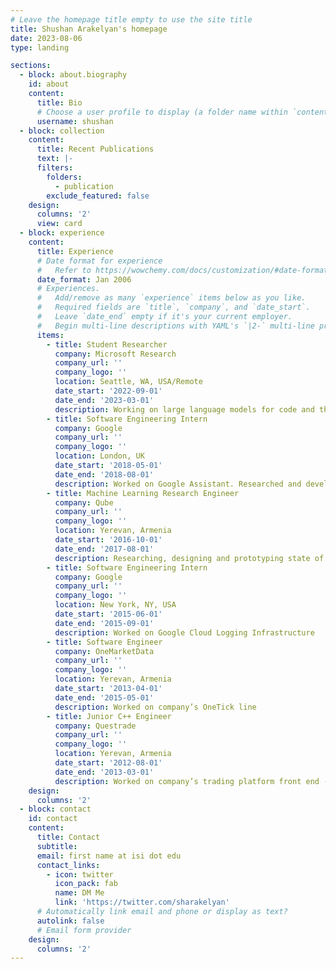 ```yaml
---
# Leave the homepage title empty to use the site title
title: Shushan Arakelyan's homepage
date: 2023-08-06
type: landing

sections:
  - block: about.biography
    id: about
    content:
      title: Bio
      # Choose a user profile to display (a folder name within `content/authors/`)
      username: shushan
  - block: collection
    content:
      title: Recent Publications
      text: |-
      filters:
        folders:
          - publication
        exclude_featured: false
    design:
      columns: '2'
      view: card
  - block: experience
    content:
      title: Experience
      # Date format for experience
      #   Refer to https://wowchemy.com/docs/customization/#date-format
      date_format: Jan 2006
      # Experiences.
      #   Add/remove as many `experience` items below as you like.
      #   Required fields are `title`, `company`, and `date_start`.
      #   Leave `date_end` empty if it's your current employer.
      #   Begin multi-line descriptions with YAML's `|2-` multi-line prefix.
      items:
        - title: Student Researcher
          company: Microsoft Research
          company_url: ''
          company_logo: ''
          location: Seattle, WA, USA/Remote
          date_start: '2022-09-01'
          date_end: '2023-03-01'
          description: Working on large language models for code and their generalization. The resulting paper is currently under review.
        - title: Software Engineering Intern
          company: Google
          company_url: ''
          company_logo: ''
          location: London, UK
          date_start: '2018-05-01'
          date_end: '2018-08-01'
          description: Worked on Google Assistant. Researched and developed methods for descriptions of user profiles for use with recommender systems. The resulting paper appeared in SIGIR'19.
        - title: Machine Learning Research Engineer
          company: Qube
          company_url: ''
          company_logo: ''
          location: Yerevan, Armenia
          date_start: '2016-10-01'
          date_end: '2017-08-01'
          description: Researching, designing and prototyping state of the art algorithms for computer graphics, image processing, 3D optimization and face reenactment from RGB input.
        - title: Software Engineering Intern
          company: Google
          company_url: ''
          company_logo: ''
          location: New York, NY, USA
          date_start: '2015-06-01'
          date_end: '2015-09-01'
          description: Worked on Google Cloud Logging Infrastructure
        - title: Software Engineer
          company: OneMarketData
          company_url: ''
          company_logo: ''
          location: Yerevan, Armenia
          date_start: '2013-04-01'
          date_end: '2015-05-01'
          description: Worked on company’s OneTick line
        - title: Junior C++ Engineer
          company: Questrade
          company_url: ''
          company_logo: ''
          location: Yerevan, Armenia
          date_start: '2012-08-01'
          date_end: '2013-03-01'
          description: Worked on company’s trading platform front end - a transaction processing application.
    design:
      columns: '2'
  - block: contact
    id: contact
    content:
      title: Contact
      subtitle:
      email: first name at isi dot edu
      contact_links:
        - icon: twitter
          icon_pack: fab
          name: DM Me
          link: 'https://twitter.com/sharakelyan'
      # Automatically link email and phone or display as text?
      autolink: false
      # Email form provider
    design:
      columns: '2'
---
```


